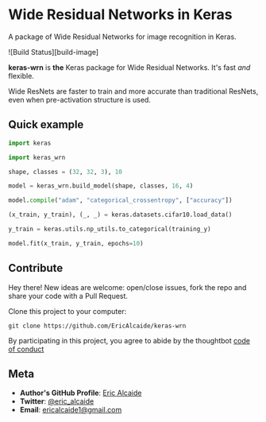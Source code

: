 # Wide Residual Networks in Keras
A package of Wide Residual Networks for image recognition in Keras.

![Build Status][build-image]

**keras-wrn** is **the** Keras package for Wide Residual Networks. It's fast *and* flexible.

Wide ResNets are faster to train and more accurate than traditional ResNets, even when pre-activation structure is used. 

## Quick example

```python
import keras

import keras_wrn

shape, classes = (32, 32, 3), 10

model = keras_wrn.build_model(shape, classes, 16, 4)

model.compile("adam", "categorical_crossentropy", ["accuracy"])

(x_train, y_train), (_, _) = keras.datasets.cifar10.load_data()

y_train = keras.utils.np_utils.to_categorical(training_y)

model.fit(x_train, y_train, epochs=10)
```


## Contribute
Hey there! New ideas are welcome: open/close issues, fork the repo and share your code with a Pull Request.

Clone this project to your computer:

`git clone https://github.com/EricAlcaide/keras-wrn`

By participating in this project, you agree to abide by the thoughtbot [code of conduct](https://thoughtbot.com/open-source-code-of-conduct)

## Meta

* **Author's GitHub Profile**: [Eric Alcaide](https://github.com/EricAlcaide/)
* **Twitter**: [@eric_alcaide](https://twitter.com/eric_alcaide)
* **Email**: ericalcaide1@gmail.com
